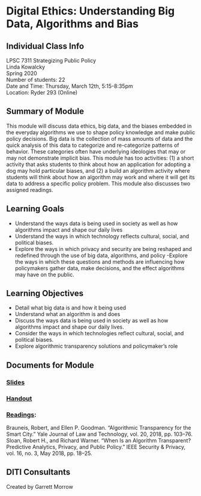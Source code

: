 # Digital Ethics: Understanding Big Data, Algorithms and Bias

## Individual Class Info
LPSC 7311 Strategizing Public Policy
<br>
Linda Kowalcky
<br>
Spring 2020
<br>
Number of students: 22
<br>
Date and Time: Thursday, March 12th, 5:15-8:35pm
<br>
Location: Ryder 293 (Online)

## Summary of Module
This module will discuss data ethics, big data, and the biases embedded in the everyday algorithms we use to shape policy knowledge and make public policy decisions. Big data is the collection of mass amounts of data and the quick analysis of this data to categorize and re-categorize patterns of behavior. These categories often have underlying ideologies that may or may not demonstrate implicit bias. This module has too activities: (1) a short activity that asks students to think about how an application for adopting a dog may hold particular biases, and (2) a build an algorithm activity where students will think about how an algorithm may work and where it will get its data to address a specific policy problem. This module also discusses two assigned readings.

## Learning Goals
- Understand the ways data is being used in society as well as how algorithms impact and shape our daily lives
- Understand the ways in which technology reflects cultural, social, and political biases.
- Explore the ways in which privacy and security are being reshaped and redefined through the use of big data, algorithms, and policy
 -Explore the ways in which these questions and methods are influencing how policymakers gather data, make decisions, and the effect algorithms may have on the public.

## Learning Objectives
- Detail what big data is and how it being used
- Understand what an algorithm is and does
- Discuss the ways data is being used in society as well as how algorithms impact and shape our daily lives.
- Consider the ways in which technologies reflect cultural, social, and political biases.
- Explore algorithmic transparency solutions and policymaker’s role


## Documents for Module

### [Slides]()

### [Handout]()

### [Readings]():
Brauneis, Robert, and Ellen P. Goodman. “Algorithmic Transparency for the Smart City.” Yale Journal of Law and Technology, vol. 20, 2018, pp. 103–76.<br>
Sloan, Robert H., and Richard Warner. “When Is an Algorithm Transparent? Predictive Analytics, Privacy, and Public Policy.” IEEE Security & Privacy, vol. 16, no. 3, May 2018, pp. 18–25. <br>

## DITI Consultants
Created by Garrett Morrow
